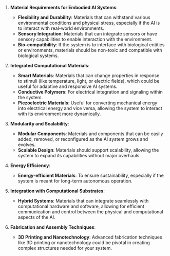 1. **Material Requirements for Embodied AI Systems**:

    - **Flexibility and Durability**: Materials that can withstand various environmental conditions and physical stress, especially if the AI is to interact with real-world environments.
    - **Sensory Integration**: Materials that can integrate sensors or have sensory capabilities to enable interaction with the environment.
    - **Bio-compatibility**: If the system is to interface with biological entities or environments, materials should be non-toxic and compatible with biological systems.
2. **Integrated Computational Materials**:

    - **Smart Materials**: Materials that can change properties in response to stimuli (like temperature, light, or electric fields), which could be useful for adaptive and responsive AI systems.
    - **Conductive Polymers**: For electrical integration and signaling within the system.
    - **Piezoelectric Materials**: Useful for converting mechanical energy into electrical energy and vice versa, allowing the system to interact with its environment more dynamically.
3. **Modularity and Scalability**:

    - **Modular Components**: Materials and components that can be easily added, removed, or reconfigured as the AI system grows and evolves.
    - **Scalable Design**: Materials should support scalability, allowing the system to expand its capabilities without major overhauls.
4. **Energy Efficiency**:

    - **Energy-efficient Materials**: To ensure sustainability, especially if the system is meant for long-term autonomous operation.
5. **Integration with Computational Substrates**:

    - **Hybrid Systems**: Materials that can integrate seamlessly with computational hardware and software, allowing for efficient communication and control between the physical and computational aspects of the AI.
6. **Fabrication and Assembly Techniques**:
  
    - **3D Printing and Nanotechnology**: Advanced fabrication techniques like 3D printing or nanotechnology could be pivotal in creating complex structures needed for your system.